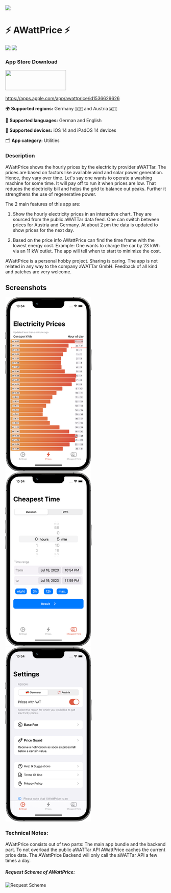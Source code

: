 <div>
	<img src="https://github.com/sp4c38/AWattPrice/blob/master/App%20Icon/AppIconDesign2.png?raw=true" width=100>
	<h1>⚡️ AWattPrice ⚡️</div>
</div>

<img src="https://img.shields.io/github/last-commit/sp4c38/AWattPrice?label=last%20modified" />
<img src="https://img.shields.io/tokei/lines/github/sp4c38/AWattPrice?label=total%20lines%20of%20code" />

### App Store Download
<a href="https://apps.apple.com/app/awattprice/id1536629626"><img src="https://raw.githubusercontent.com/sp4c38/AWattPrice/master/readme_assets/download_button.png" width=190 height=63></img></a>  <a style="color:blue;" href="https://apps.apple.com/app/awattprice/id1536629626" target="_blank">

https://apps.apple.com/app/awattprice/id1536629626</a>

🌍 <b>Supported regions:</b> Germany 🇩🇪 and Austria 🇦🇹

💬 <b>Supported languages:</b> German and English

📱 <b>Supported devices:</b> iOS 14 and iPadOS 14 devices

🗂 <b>App category:</b> Utilities


### Description

AWattPrice shows the hourly prices by the electricity provider aWATTar. The prices are based on factors like available wind and
solar power generation. Hence, they vary over time. Let's say one wants to operate a washing machine for some time. It will pay
off to run it when prices are low. That reduces the electricity bill and helps the grid to balance out peaks. Further it strengthens
the use of regenerative power.

The 2 main features of this app are:

1) Show the hourly electricity prices in an interactive chart. They are sourced from the public aWATTar data feed. One can
switch between prices for Austria and Germany. At about 2 pm the data is updated to show prices for the next day.

2) Based on the price info AWattPrice can find the time frame with the lowest energy cost. Example: One wants to charge the car by
23 kWh via an 11 kW outlet. The app will tell when to start to minimize the cost.

AWattPrice is a personal hobby project. Sharing is caring. The app is not related in any way to the company aWATTar GmbH.
Feedback of all kind and patches are very welcome.

## Screenshots
<div>
	<img src="https://github.com/sp4c38/AWattPrice/blob/master/readme_assets/screenshots/1_screenshot.png?raw=true" width=270>
	<img src="https://github.com/sp4c38/AWattPrice/blob/master/readme_assets/screenshots/2_screenshot.png?raw=true" width=270>
	<img src="https://github.com/sp4c38/AWattPrice/blob/master/readme_assets/screenshots/3_screenshot.png?raw=true" width=270>
</div>

### Technical Notes:
AWattPrice consists out of two parts: The main app bundle and the backend part.
To not overload the public aWATTar API AWattPrice caches the current price data. The AWattPrice Backend will only call the aWATTar API a few times a day.

##### Request Scheme of AWattPrice:
![Request Scheme](https://github.com/sp4c38/AWattPrice/blob/master/readme_assets/request_scheme.png)
